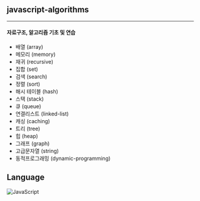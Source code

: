## javascript-algorithms
---

#### 자료구조, 알고리즘 기초 및 연습

- 배열 (array)
- 메모리 (memory)
- 재귀 (recursive)
- 집합 (set)
- 검색 (search)
- 정렬 (sort)
- 해시 테이블 (hash)
- 스택 (stack)
- 큐 (queue)
- 연결리스트 (linked-list)
- 캐싱 (caching)
- 트리 (tree)
- 힙 (heap)
- 그래프 (graph)
- 고급문자열 (string)
- 동적프로그래밍 (dynamic-programming)

## Language
![JavaScript](https://img.shields.io/badge/javascript-%23323330.svg?style=for-the-badge&logo=javascript&logoColor=%23F7DF1E)
